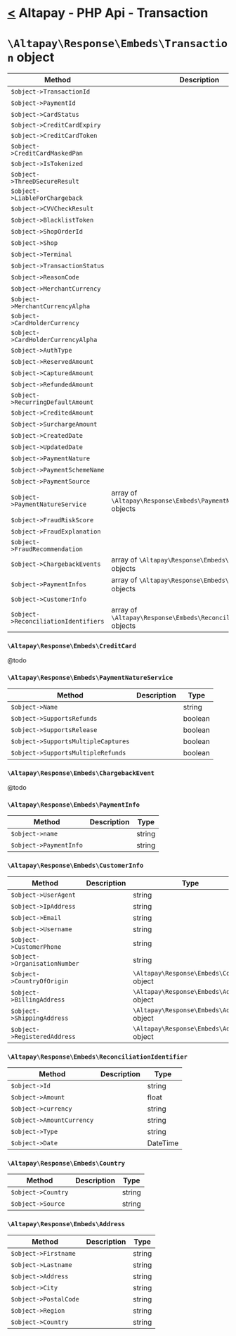 [<](../index.md) Altapay - PHP Api - Transaction
================================================

# `\Altapay\Response\Embeds\Transaction` object

| Method  | Description | Type |
|---|---|---|
| `$object->TransactionId` | | string
| `$object->PaymentId` | | string
| `$object->CardStatus` | | array
| `$object->CreditCardExpiry` | | `\Altapay\Response\Embeds\CreditCard`
| `$object->CreditCardToken` | | string
| `$object->CreditCardMaskedPan` | | string
| `$object->IsTokenized` | | boolean
| `$object->ThreeDSecureResult` | | string
| `$object->LiableForChargeback` | | string
| `$object->CVVCheckResult` | | string
| `$object->BlacklistToken` | | string
| `$object->ShopOrderId` | | string
| `$object->Shop` | | string
| `$object->Terminal` | | string
| `$object->TransactionStatus` | | string
| `$object->ReasonCode` | | string
| `$object->MerchantCurrency` | | string
| `$object->MerchantCurrencyAlpha` | | string
| `$object->CardHolderCurrency` | | string
| `$object->CardHolderCurrencyAlpha` | | string
| `$object->AuthType` | | string
| `$object->ReservedAmount` | | float
| `$object->CapturedAmount` | | float
| `$object->RefundedAmount` | | float
| `$object->RecurringDefaultAmount` | | float
| `$object->CreditedAmount` | | float
| `$object->SurchargeAmount` | | float
| `$object->CreatedDate` | | DateTime
| `$object->UpdatedDate` | | DateTime
| `$object->PaymentNature` | | string
| `$object->PaymentSchemeName` | | string
| `$object->PaymentSource` | | string
| `$object->PaymentNatureService` | array of `\Altapay\Response\Embeds\PaymentNatureService` objects | array
| `$object->FraudRiskScore` | | float
| `$object->FraudExplanation` | | string
| `$object->FraudRecommendation` | | string
| `$object->ChargebackEvents` | array of `\Altapay\Response\Embeds\ChargebackEvent` objects | array
| `$object->PaymentInfos` | array of `\Altapay\Response\Embeds\PaymentInfo` objects | array
| `$object->CustomerInfo` | | `\Altapay\Response\Embeds\CustomerInfo`
| `$object->ReconciliationIdentifiers` | array of `\Altapay\Response\Embeds\ReconciliationIdentifier` objects | array

### `\Altapay\Response\Embeds\CreditCard`

@todo

### `\Altapay\Response\Embeds\PaymentNatureService`

| Method  | Description | Type |
|---|---|---|
| `$object->Name` | | string
| `$object->SupportsRefunds` | | boolean
| `$object->SupportsRelease` | | boolean
| `$object->SupportsMultipleCaptures` | | boolean
| `$object->SupportsMultipleRefunds` | | boolean

### `\Altapay\Response\Embeds\ChargebackEvent`

@todo

### `\Altapay\Response\Embeds\PaymentInfo`

| Method  | Description | Type |
|---|---|---|
| `$object->name` | | string
| `$object->PaymentInfo` | | string

### `\Altapay\Response\Embeds\CustomerInfo`

| Method  | Description | Type |
|---|---|---|
| `$object->UserAgent` | | string
| `$object->IpAddress` | | string
| `$object->Email` | | string
| `$object->Username` | | string
| `$object->CustomerPhone` | | string
| `$object->OrganisationNumber` | | string
| `$object->CountryOfOrigin` | | `\Altapay\Response\Embeds\Country` object
| `$object->BillingAddress` | | `\Altapay\Response\Embeds\Address` object
| `$object->ShippingAddress` | | `\Altapay\Response\Embeds\Address` object
| `$object->RegisteredAddress` | | `\Altapay\Response\Embeds\Address` object

### `\Altapay\Response\Embeds\ReconciliationIdentifier`

| Method  | Description | Type |
|---|---|---|
| `$object->Id` | | string
| `$object->Amount` | | float
| `$object->currency` | | string
| `$object->AmountCurrency` | | string
| `$object->Type` | | string
| `$object->Date` | | DateTime

### `\Altapay\Response\Embeds\Country`

| Method  | Description | Type |
|---|---|---|
| `$object->Country` | | string
| `$object->Source` | | string

### `\Altapay\Response\Embeds\Address`

| Method  | Description | Type |
|---|---|---|
| `$object->Firstname` | | string
| `$object->Lastname` | | string
| `$object->Address` | | string
| `$object->City` | | string
| `$object->PostalCode` | | string
| `$object->Region` | | string
| `$object->Country` | | string
